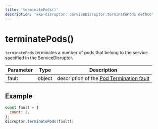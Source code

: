 ```yaml
---
title: 'terminatePods()'
description: 'xk6-disruptor: ServiceDisruptor.terminatePods method'
---
```


# terminatePods()

`terminatePods` terminates a number of pods that belong to the service specified in the ServiceDisruptor.

| Parameter | Type   | Description                                                                                                                              |
| --------- | ------ | ---------------------------------------------------------------------------------------------------------------------------------------- |
| fault     | object | description of the [Pod Termination fault](https://grafana.com/docs/k6/<K6_VERSION>/javascript-api/xk6-disruptor/faults/pod-termination) |

## Example

<!-- eslint-skip -->

```javascript
const fault = {
  count: 2,
};
disruptor.terminatePods(fault);
```

